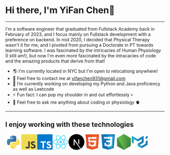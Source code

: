 <h1>Hi there, I'm YiFan Chen👋 </h1>

---
I'm a software engineer that graduated from Fullstack Academy back in February of 2023, and I focus mainly on Fullstack development with a preference on backend. In mid 2020, I decided that Physical Therapy wasn't it for me, and I pivoted from pursuing a Doctorate in PT towards learning software. I was fascinated by the intricacies of Human Physiology (I still am!), but now I'm even more fascinated by the intracacies of code and the amazing products that derive from that!

- 🌎 I'm currently located in NYC but I'm open to relocationg anywhere!
- 📧 Feel free to contact me at <a target="_blank">yifanchen931@gmail.com</a>
- 🌱 I’m currently working on developing my Python and Java proficiency as well as Leetcode
- ⚡ Fun fact: I can pop my shoulder in and out effortlessly 💀
- 💬 Feel free to ask me anything about coding or physiology 🫀

---
<h2>I enjoy working with these technologies</h2>
<div style="display: flex;">
  <img src="https://github.com/devicons/devicon/blob/master/icons/python/python-original.svg" width="50" height="50">
  <img src="https://github.com/devicons/devicon/blob/master/icons/javascript/javascript-original.svg" width="50" height="50">
  <img src="https://github.com/devicons/devicon/blob/master/icons/typescript/typescript-original.svg" width="50" height="50">
  <img src="https://github.com/devicons/devicon/blob/master/icons/react/react-original.svg" width="50" height="50">
  <img src="https://github.com/devicons/devicon/blob/master/icons/nextjs/nextjs-original.svg" width="50" height="50">
  <img src="https://github.com/devicons/devicon/blob/master/icons/html5/html5-original.svg" width="50" height="50">
  <img src="https://github.com/devicons/devicon/blob/master/icons/css3/css3-original.svg" width="50" height="50">
  <img src="https://github.com/devicons/devicon/blob/master/icons/nodejs/nodejs-original.svg" width="50" height="50">
  <img src="https://github.com/devicons/devicon/blob/master/icons/materialui/materialui-original.svg" width="50" height="50">
</div>
  



<!--
**ychen289/ychen289** is a ✨ _special_ ✨ repository because its `README.md` (this file) appears on your GitHub profile.

Here are some ideas to get you started:

- 🔭 I’m currently working on ...
- 🌱 I’m currently learning ...
- 👯 I’m looking to collaborate on ...
- 🤔 I’m looking for help with ...
- 💬 Ask me about ...
- 📫 How to reach me: ...
- 😄 Pronouns: ...
- ⚡ Fun fact: ...
-->

